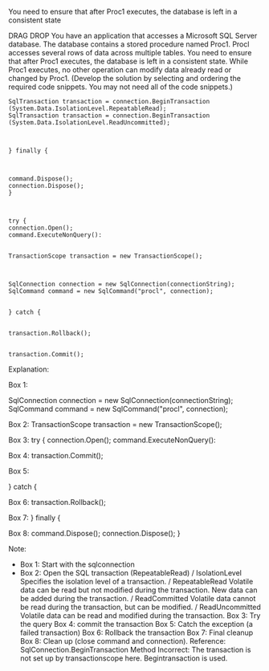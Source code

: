 ﻿You need to ensure that after Proc1 executes, the database is left in a consistent state

DRAG DROP
You have an application that accesses a Microsoft SQL Server database.
The database contains a stored procedure named Proc1. Procl accesses several rows of
data across multiple tables.
You need to ensure that after Proc1 executes, the database is left in a consistent state.
While Proc1 executes, no other operation can modify data already read or changed by
Proc1. (Develop the solution by selecting and ordering the required code snippets.
You may not need all of the code snippets.)

```
SqlTransaction transaction = connection.BeginTransaction
(System.Data.IsolationLevel.RepeatableRead);
SqlTransaction transaction = connection.BeginTransaction
(System.Data.IsolationLevel.ReadUncommitted);



} finally {



command.Dispose();
connection.Dispose();
}



try {
connection.Open();
command.ExecuteNonQuery():


TransactionScope transaction = new TransactionScope();



SqlConnection connection = new SqlConnection(connectionString);
SqlCommand command = new SqlCommand("procl", connection);


} catch {


transaction.Rollback();


transaction.Commit();
```

Explanation:

Box 1:

SqlConnection connection = new SqlConnection(connectionString);
SqlCommand command = new SqlCommand("procl", connection);


Box 2:
TransactionScope transaction = new TransactionScope();


Box 3:
try {
connection.Open();
command.ExecuteNonQuery():


Box 4: transaction.Commit();


Box 5:

} catch {


Box 6: transaction.Rollback();

Box 7: } finally {

Box 8:
command.Dispose();
connection.Dispose();
}

Note:
* Box 1: Start with the sqlconnection
* Box 2: Open the SQL transaction (RepeatableRead)
/ IsolationLevel
Specifies the isolation level of a transaction.
/ RepeatableRead
Volatile data can be read but not modified during the transaction. New data can be added
during the transaction.
/ ReadCommitted
Volatile data cannot be read during the transaction, but can be modified.
/ ReadUncommitted
Volatile data can be read and modified during the transaction.
Box 3: Try the query
Box 4: commit the transaction
Box 5: Catch the exception (a failed transaction)
Box 6: Rollback the transaction
Box 7: Final cleanup
Box 8: Clean up (close command and connection).
Reference: SqlConnection.BeginTransaction Method
Incorrect:
The transaction is not set up by transactionscope here. Begintransaction is used.